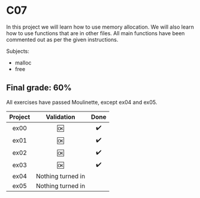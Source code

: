 # C07

In this project we will learn how to use memory allocation. We will also learn how to use functions that are in other files.  All main functions have been commented out as per the given instructions.

Subjects:<br>
* malloc
* free

## Final grade: 60%
All exercises have passed Moulinette, except ex04 and ex05.

| Project | Validation | Done |
|:----:|:------------------:| :----: |
| ex00 | :ok: | :heavy_check_mark: |
| ex01 | :ok: | :heavy_check_mark: |
| ex02 | :ok: | :heavy_check_mark: |
| ex03 | :ok: | :heavy_check_mark: |
| ex04 | Nothing turned in |  |
| ex05 | Nothing turned in |  |

